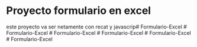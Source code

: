 # Proyecto formulario en excel
este proyecto va ser netamente con recat y javascrip#   F o r m u l a r i o - E x c e l  
 #   F o r m u l a r i o - E x c e l  
 #   F o r m u l a r i o - E x c e l  
 #   F o r m u l a r i o - E x c e l  
 #   F o r m u l a r i o - E x c e l  
 #   F o r m u l a r i o - E x c e l  
 